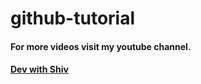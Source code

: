 # github-tutorial

#### For more videos visit my youtube channel.

#### [Dev with Shiv](https://www.youtube.com/@devwithsh1v)
